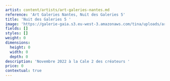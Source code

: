 ```yaml
---
artist: content/artists/art-galeries-nantes.md
reference: 'Art Galeries Nantes, Nuit des Galeries 5'
title: 'Nuit des Galeries 5 '
image: 'https://galerie-gaia.s3.eu-west-3.amazonaws.com/tina/uploads/art-galeries-nantes/IMG_6295.jpg'
fields: []
styles: []
weight: 0
dimensions:
  height: 0
  width: 0
  depth: 0
description: 'Novembre 2022 à la Cale 2 des créateurs '
price: 0
contextual: true
---
```


